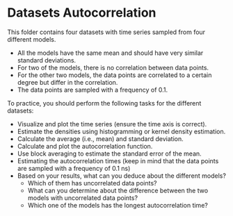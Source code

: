 # Datasets Autocorrelation 

This folder contains four datasets with time series sampled from four different models. 
- All the models have the same mean and should have very similar standard deviations.
- For two of the models, there is no correlation between data points.
- For the other two models, the data points are correlated to a certain degree but differ in the correlation.
- The data points are sampled with a frequency of 0.1. 

To practice, you should perform the following tasks for the different datasets:
- Visualize and plot the time series (ensure the time axis is correct).
- Estimate the densities using histogramming or kernel density estimation.
- Calculate the average (i.e., mean) and standard deviation. 
- Calculate and plot the autocorrelation function.
- Use block averaging to estimate the standard error of the mean.
- Estimating the autocorrelation times (keep in mind that the data points are sampled with a frequency of 0.1 ns)
- Based on your results, what can you deduce about the different models?
  - Which of them has uncorrelated data points?
  - What can you determine about the difference between the two models with uncorrelated data points?
  - Which one of the models has the longest autocorrelation time?
 
    

